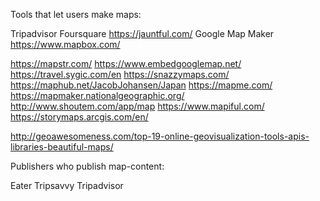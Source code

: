 ---
---

Tools that let users make maps:

Tripadvisor
Foursquare
https://jauntful.com/
Google Map Maker
https://www.mapbox.com/

https://mapstr.com/
https://www.embedgooglemap.net/
https://travel.sygic.com/en
https://snazzymaps.com/
https://maphub.net/JacobJohansen/Japan
https://mapme.com/
https://mapmaker.nationalgeographic.org/
http://www.shoutem.com/app/map
https://www.mapiful.com/
https://storymaps.arcgis.com/en/

http://geoawesomeness.com/top-19-online-geovisualization-tools-apis-libraries-beautiful-maps/

Publishers who publish map-content:

Eater
Tripsavvy
Tripadvisor
